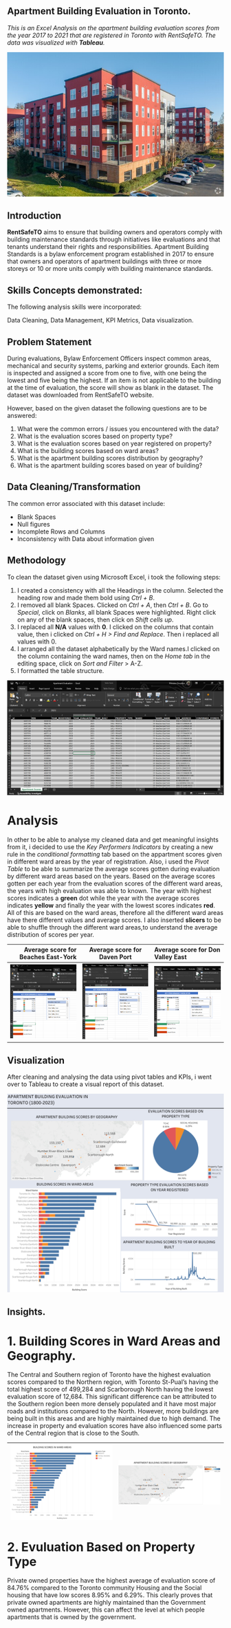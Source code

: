 ##  Apartment Building Evaluation in Toronto.

_This is an Excel Analysis on the apartment building evaluation scores from the year 2017 to 2021 that are registered in Toronto with RentSafeTO. The data was visualized with **Tableau**._

![](Apartment.jpg)

## Introduction
**RentSafeTO** aims to ensure that building owners and operators comply with building maintenance standards through initiatives like evaluations and that tenants understand their rights and responsibilities. Apartment Building Standards is a bylaw enforcement program established in 2017 to ensure that owners and operators of apartment buildings with three or more storeys or 10 or more units comply with building maintenance standards. 


##  Skills Concepts demonstrated:
The following analysis skills were incorporated:

Data Cleaning, Data Management, KPI Metrics, Data visualization.

##  Problem Statement
During evaluations, Bylaw Enforcement Officers inspect common areas, mechanical and security systems, parking and exterior grounds. Each item is inspected and assigned a score from one to five, with one being the lowest and five being the highest. If an item is not applicable to the building at the time of evaluation, the score will show as blank in the dataset.
The dataset was downloaded from RentSafeTO website.

However, based on the given dataset the following questions are to be answered:

1. What were the common errors / issues you encountered with the data?
2. What is the evaluation scores based on property type?
3. What is the evaluation scores based on year registered on property?
4. What is the building scores based on ward areas?
5. What is the apartment building scores distribution by geography?
6. What is the apartment building scores based on year of building?

## Data Cleaning/Transformation
The common error associated with this dataset include:

-	Blank Spaces
-	Null figures
-	Incomplete Rows and Columns
-	Inconsistency with Data about information given

## Methodology
  To clean the dataset given using Microsoft Excel, i took the following steps:
  
1.	I created  a consistency with all the Headings in the column. Selected the heading row and made them bold using _Ctrl + B_.
2.	I removed all blank Spaces. Clicked on _Ctrl + A_, then _Ctrl + B_. Go to _Special_, click on _Blanks_, all blank Spaces were highlighted. Right click on any of the blank spaces, then click on _Shift cells up_.
3.	I replaced all **N/A**  values with **0**. I clicked on the columns that contain value, then i clicked on _Ctrl + H > Find and Replace_. Then i replaced all values with 0.
4.	I arranged all the dataset alphabetically by the Ward names.I clicked on the column containing the ward names, then  on the _Home tab_ in the editing space, click on _Sort and Filter_ > A-Z.
5.	I formatted the table structure.

![](https://github.com/Datagirlie/Apartment_Evaluation_Project/blob/main/Excel%20Apartment%20Evaluation.PNG)

# Analysis
In other to be able to analyse my cleaned data and get meaningful insights from it, i decided to use the _Key Performers Indicators_ by creating a new rule in the _conditional formatting_ tab based on the appartment scores given in different ward areas by the year of registration. Also, i used the _Pivot Table_ to be able to summarize the average scores gotten during evaluation by different ward areas based on the years. Based on the average scores gotten per each year from the evaluation scores of the different ward areas, the years with high evaluation was able to known.
The year with highest scores indicates a **green** dot while the year with the average scores indicates **yellow**  and finally the year with the lowest scores indicates **red**. All of this are based on the ward areas, therefore all the different ward areas have there different values and average scores. I also inserted **slicers** to be able to shuffle through the different ward areas,to understand the average distribution of scores per year.


Average score for Beaches East-York| Average score for Daven Port         |       Average score for Don Valley East   
|-----------------------:|:-----------------------------:|:------------------------------------------------------------|
![](https://github.com/Datagirlie/Apartment_Evaluation_Project/blob/main/Kpi_1.PNG)     |   ![](https://github.com/Datagirlie/Apartment_Evaluation_Project/blob/main/Kpi_2.PNG)  |  ![](https://github.com/Datagirlie/Apartment_Evaluation_Project/blob/main/kpi_3.PNG)         

## Visualization
After cleaning and analysing the data using pivot tables and KPIs, i went over to Tableau to create a visual report of this dataset.

![](https://github.com/Datagirlie/Apartment_Evaluation_Project/blob/main/Dashboard%201%20(19).png)



## Insights.


# 1. Building Scores in Ward Areas and Geography. 

The Central and Southern region of Toronto have the highest evaluation scores compared to the Northern region, with Toronto St-Pual’s having the total highest score of 499,284 and Scarborough North having the lowest evaluation score of 12,684. This significant difference can be attributed to the Southern region been more densely populated and it have most major roads and institutions compared to the North. However, more buildings are being built in this areas and are highly maintained due to high demand. The increase in property and evaluation scores have also influenced some parts of the Central region that is close to the South. 

![](https://github.com/Datagirlie/Apartment_Evaluation_Project/blob/main/building%20score_ward%20names.png) | ![](map.png)
|---------------------------------:|:--------------------------------|

# 2. Evuluation Based on Property Type
Private owned properties have the highest average of evaluation score of 84.76% compared to the Toronto community Housing and the Social housing that have low scores 8.95% and 6.29%. This clearly proves that private owned apartments are highly maintained than the Government owned apartments. However, this can affect the level at which people apartments that is owned by the government.




